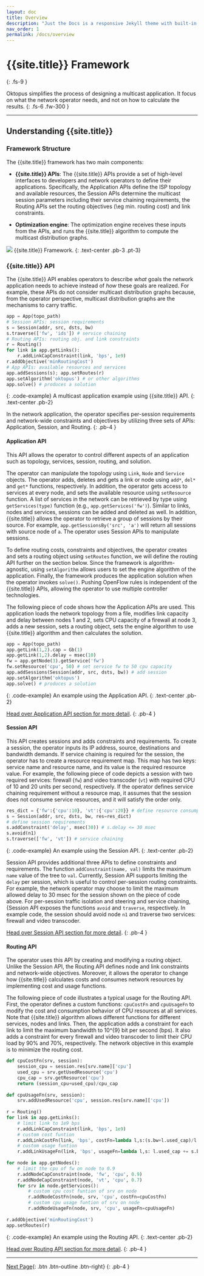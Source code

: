 ```yaml
---
layout: doc
title: Overview
description: "Just the Docs is a responsive Jekyll theme with built-in search that is easily customizable and hosted on GitHub Pages."
nav_order: 1
permalink: /docs/overview
---
```


# {{site.title}} Framework
{: .fs-9 }

Oktopus simplifies the process of designing a multicast application. It focus on what the network operator needs, and not on how to calculate the results.
{: .fs-6 .fw-300 }

---

## Understanding {{site.title}}

### Framework Structure

The {{site.title}} framework has two main components: 

- **{{site.title}} APIs**: The {{site.title}} APIs provide a set of high-level interfaces to developers and network operators to define their applications. Specifically, the Application APIs define the ISP topology and available resources, the Session APIs determine the multicast session parameters including their service chaining requirements, the Routing APIs set the routing objectives (\eg min. routing cost) and link constraints.

- **Optimization engine**: The optimization engine receives these inputs from the APIs, and runs the {{site.title}} algorithm to compute the multicast distribution graphs. 
  
![]({{site.url}}{{site.baseurl}}/assets/images/overview.svg)
{{site.title}} Framework.
{: .text-center .pb-3 .pt-3}


### {{site.title}} API

The {{site.title}} API enables operators to describe *what* goals the network application needs to achieve instead of  *how* these goals are realized. For example, these APIs do not consider multicast distribution graphs because, from the operator perspective, multicast distribution graphs are the mechanisms to carry traffic.

```python
app = App(topo_path)
# Session APIs: session requirements
s = Session(addr, src, dsts, bw)
s.traverse(['fw', 'ids']) # service chaining 
# Routing APIs: routing obj. and link constraints
r = Routing()
for link in app.getLinks():
    r.addLinkCapConstraint(link, 'bps', 1e9)
r.addObjective('minRoutingCost')
# App APIs: available resources and services
app.addSessions(s); app.setRoutes(r) 
app.setAlgorithm('oktopus') # or other algorithms
app.solve() # produces a solution
```
{: .code-example}
A multicast application example using {{site.title}} API.
{: .text-center .pb-2}

In the network application, the operator specifies per-session requirements and network-wide constraints and objectives by utilizing three sets of APIs: Application, Session, and Routing.
{: .pb-4 }

#### **Application API**

This API allows the operator to control different aspects of an application such as topology, services, session, routing, and solution.

The operator can manipulate the topology using `Link`, `Node` and `Service` objects. The operator adds, deletes and gets a link or node using `add*`, `del*` and `get*` functions, respectively. In addition, the operator gets access to services at every node, and sets the available resource using `setResource` function. A list of services in the network can be retrieved by type using `getServices(type)` function (e.g., `app.getServices('fw')`). Similar to links, nodes and services, sessions can be added and deleted as well. In addition, {{site.title}} allows the operator to retrieve a group of sessions by their source. For example, `app.getSessionsBy('src', 'a')` will return all sessions with source node of `a`.  The operator uses Session APIs to manipulate sessions.

To define routing costs, constraints and objectives, the operator creates and sets a routing object using `setRoutes` function, we will define the routing API further on the section below. Since the framework is algorithm-agnostic, using  `setAlgorithm` allows users to set the engine algorithm of the application. Finally, the framework produces the application solution when the operator invokes `solve()`. Pushing OpenFlow rules is independent of the {{site.title}} APIs, allowing the operator to use multiple controller technologies.

The following piece of code shows how the Application APIs are used. This application loads the network topology from a file, modifies link capacity and delay between nodes 1 and 2, sets CPU capacity of a firewall at node 3, adds a new session, sets a routing object, sets the engine algorithm to use {{site.title}} algorithm and then calculates the solution.


```python
app = App(topo_path)
app.getLink(1,2).cap = Gb(1)
app.getLink(1,2).delay = msec(10)
fw = app.getNode(3).getService('fw') 
fw.setResource('cpu', 50) # set service fw to 50 cpu capacity
app.addSessions(Session(addr, src, dsts, bw)) # add session 
app.setAlgorithm('oktopus') 
app.solve() # produces a solution
```
{: .code-example}
An example using the Application API.
{: .text-center .pb-2}

[Head over Application API section for more detail](another-page).
{: .pb-4 }

#### **Session API**

This API creates sessions and adds constraints and requirements. 
To create a session, the operator inputs its IP address, source, destinations and bandwidth demands. If service chaining is required for the session, the operator has to create a resource requirement map. This map has two keys: service name and resource name, and its value is the required resource value. For example, the following piece of code depicts a session with two required services: firewall (`fw`) and video transcoder (`vt`) with required CPU of 10 and 20 units per second, respectively. If the operator defines service chaining requirement without a resource map, it assumes that the session does not consume service resources, and it will satisfy the order only.

```python
res_dict = {'fw':{'cpu':10}, 'vt':{'cpu':20}} # define resource consumption 
s = Session(addr, src, dsts, bw, res=res_dict)
# define session requirements
s.addConstraint('delay', msec(30)) # s.delay <= 30 msec
s.avoid(n1)
s.traverse(['fw', 'vt']) # service chaining 
```
{: .code-example}
An example using the Session API.
{: .text-center .pb-2}

Session API provides additional three APIs to define constraints and requirements. The function `addConstraint(name, val)` limits the maximum `name` value of the tree to `val`. Currently, Session API supports limiting the `delay` per session, which is useful to control per-session routing constraints. For example, the network operator may choose to limit the maximum allowed delay to 30 msec for the session shown on the piece of code above. 
For per-session traffic isolation and steering and service chaining, {Session API exposes the functions `avoid` and `traverse`, respectively. In example code, the session should avoid node `n1` and traverse two services: firewall and video transcoder.

[Head over Session API section for more detail](another-page).
{: .pb-4 }

#### **Routing API**

The operator uses this API by creating and modifying a routing object. Unlike the Session API, the Routing API defines node and link constraints and network-wide objectives. Moreover, it allows the operator to change how {{site.title}} calculates costs and consumes network resources by implementing cost and usage functions. 

The following piece of code illustrates a typical usage for the Routing API. First, the operator defines a custom functions: `cpuCostFn` and `cpuUsageFn` to modify the cost and consumption behavior of CPU resources at all services. Note that {{site.title}} algorithm allows different functions for different services, nodes and links. Then, the application adds a constraint for each link to limit the maximum bandwidth to 10^{9} bit per second (bps). It also adds a constraint for every firewall and video transcoder to limit their CPU load by 90% and 70%, respectively. The network objective in this example is to minimize the routing cost.


```python
def cpuCostFn(srv, session):
    session_cpu = session.res[srv.name]['cpu'] 
    used_cpu = srv.getUsedResource('cpu')
    cpu_cap = srv.getResource('cpu')
    return (session_cpu+used_cpu)/cpu_cap
    
def cpuUsageFn(srv, session):
    srv.addUsedResource('cpu', session.res[srv.name]['cpu'])
    
r = Routing()
for link in app.getLinks():
    # limit link to 1e9 bps
    r.addLinkCapConstraint(link, 'bps', 1e9)
    # custom cost funtion
    r.addLinkCostFn(link, 'bps', costFn=lambda l,s:(s.bw+l.used_cap)/l.cap) 
    # custom usage funtion
    r.addLinkUsageFn(link, 'bps', usageFn=lambda l,s: l.used_cap += s.bw) 
    
for node in app.getNodes():
    # limit the cpu of fw on node to 0.9
    r.addNodeCapConstraint(node, 'fw', 'cpu', 0.9)
    r.addNodeCapConstraint(node, 'vt', 'cpu', 0.7)
    for srv in node.getServices():  
        # custom cpu cost funtion of srv on node 
        r.addNodeCostFn(node, srv, 'cpu', costFn=cpuCostFn) 
        # custom cpu usage funtion of srv on node 
        r.addNodeUsageFn(node, srv, 'cpu', usageFn=cpuUsageFn)
        
r.addObjective('minRoutingCost')
app.setRoutes(r) 
```
{: .code-example}
An example using the Routing API.
{: .text-center .pb-2}

[Head over Routing API section for more detail](another-page).
{: .pb-4 }

---

[Next Page](http://example.com/){: .btn .btn-outline .btn-right}
{: .pb-4 }